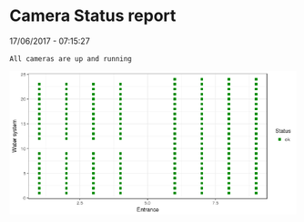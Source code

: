 Camera Status report
================
17/06/2017 - 07:15:27

    All cameras are up and running

![](camreport_files/figure-markdown_github/unnamed-chunk-2-1.png)
